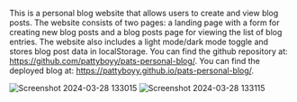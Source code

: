 This is a personal blog website that allows users to create and view blog posts. The website consists of two pages: a landing page with a form for creating new blog posts and a blog posts page for viewing the list of blog entries. The website also includes a light mode/dark mode toggle and stores blog post data in localStorage. You can find the github repository at: https://github.com/pattyboyy/pats-personal-blog/.  You can find the deployed blog at: https://pattyboyy.github.io/pats-personal-blog/. 

![Screenshot 2024-03-28 133015](https://github.com/pattyboyy/pats-personal-blog/assets/134738449/575c54fa-f2e9-4bf8-96a4-bee3aead916c)
![Screenshot 2024-03-28 133115](https://github.com/pattyboyy/pats-personal-blog/assets/134738449/e9900f38-5535-47dc-b9cb-94b375ab6112)

